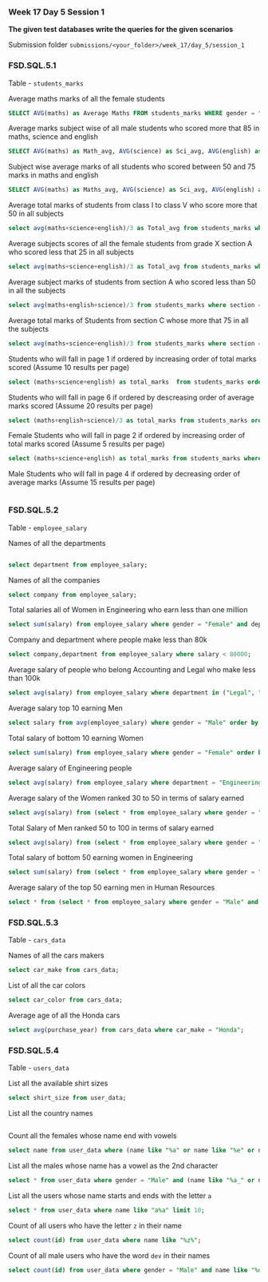 ### Week 17 Day 5 Session 1

**The given test databases write the queries for the given scenarios**

Submission folder `submissions/<your_folder>/week_17/day_5/session_1`

### FSD.SQL.5.1

Table - `students_marks`

Average maths marks of all the female students

```sql
SELECT AVG(maths) as Average Maths FROM students_marks WHERE gender = "Female";
```

Average marks subject wise of all male students who scored more that 85 in maths, science and english

```sql
SELECT AVG(maths) as Math_avg, AVG(science) as Sci_avg, AVG(english) as Eng_avg FROM students_marks WHERE gender = "Male" AND maths > 85 AND science > 85 AND english > 85;
```

Subject wise average marks of all students who scored between 50 and 75 marks in maths and english

```sql
SELECT AVG(maths) as Maths_avg, AVG(science) as Sci_avg, AVG(english) as Eng_avg FROM students_marks WHERE english BETWEEN 50 AND 75 AND maths BETWEEN 50 AND 75;
```

Average total marks of students from class I to class V who score more that 50 in all subjects

```sql
select avg(maths+science+english)/3 as Total_avg from students_marks where class in ("I","II","III","IV","V") and maths > 50 and science > 50 and english > 50;
```

Average subjects scores of all the female students from grade X section A who scored less that 25 in all subjects

```sql
select avg(maths+science+english)/3 as Total_avg from students_marks where class = "X" and section = "A" and gender = "Female" and maths < 25 and science < 25 and english < 25;
```

Average subject marks of students from section A who scored less than 50 in all the subjects

```sql
select avg(maths+english+science)/3 from students_marks where section = "A" and maths < 50 and science < 50 and english < 50;
```

Average total marks of Students from section C whose more that 75 in all the subjects

```sql
select avg(maths+science+english)/3 from students_marks where section = "C" and maths > 75 and science > 75 and english > 75;
```

Students who will fall in page 1 if ordered by increasing order of total marks scored (Assume 10 results per page)

```sql
select (maths+science+english) as total_marks  from students_marks order by total_marks asc limit 10;
```

Students who will fall in page 6 if ordered by descreasing order of average marks scored (Assume 20 results per page)

```sql
select (maths+english+science)/3 as total_marks from students_marks order by total_marks desc limit 100,20;
```

Female Students who will fall in page 2 if ordered by increasing order of total marks scored (Assume 5 results per page)

```sql
select (maths+science+english) as total_marks from students_marks where gender = "Female" order by total_marks asc limit 5,5;
```

Male Students who will fall in page 4 if ordered by decreasing order of average marks (Assume 15 results per page)

```sql

```

### FSD.SQL.5.2

Table - `employee_salary`

Names of all the departments

```sql

select department from employee_salary;
```

Names of all the companies

```sql
select company from employee_salary;
```

Total salaries all of Women in Engineering who earn less than one million

```sql
select sum(salary) from employee_salary where gender = "Female" and department = "Engineering" and salary < 1000000;
```

Company and department where people make less than 80k

```sql
select company,department from employee_salary where salary < 80000;
```

Average salary of people who belong Accounting and Legal who make less than 100k

```sql
select avg(salary) from employee_salary where department in ("Legal", "Accounting") and salary < 100000;
```

Average salary top 10 earning Men

```sql
select salary from avg(employee_salary) where gender = "Male" order by salary desc limit 10;
```

Total salary of bottom 10 earning Women

```sql
select sum(salary) from employee_salary where gender = "Female" order by salary asc limit 10;
```

Average salary of Engineering people

```sql
select avg(salary) from employee_salary where department = "Engineering";
```

Average salary of the Women ranked 30 to 50 in terms of salary earned

```sql
select avg(salary) from (select * from employee_salary where gender = "Female" order by salary desc limit 30,20) as top_salary ;
```

Total Salary of Men ranked 50 to 100 in terms of salary earned

```sql
select avg(salary) from (select * from employee_salary where gender = "Male" order by salary desc limit 50,50) as top_men_salary;
```

Total salary of bottom 50 earning women in Engineering

```sql
select sum(salary) from (select * from employee_salary where gender = "Female" and department = "Engineering" order by salary asc limit 0,49) as min_female_salary;
```

Average salary of the top 50 earning men in Human Resources

```sql
select * from (select * from employee_salary where gender = "Male" and department = "Human Resources" order by salary desc limit 0,50) as avg_top_50_salary_human_res;
```

### FSD.SQL.5.3

Table - `cars_data`

Names of all the cars makers

```sql
select car_make from cars_data;
```

List of all the car colors

```sql
select car_color from cars_data;
```

Average age of all the Honda cars

```sql
select avg(purchase_year) from cars_data where car_make = "Honda";
```

### FSD.SQL.5.4

Table - `users_data`

List all the available shirt sizes

```sql
select shirt_size from user_data;
```

List all the country names

```sql

```

Count all the females whose name end with vowels

```sql
select name from user_data where (name like "%a" or name like "%e" or name like "%i" or name like "%o" or name like "%u") and gender = "Female";
```

List all the males whose name has a vowel as the 2nd character

```sql
select * from user_data where gender = "Male" and (name like "%a_" or name like "%e_" or name like "%i" or name like "%o" or name like "%u");
```

List all the users whose name starts and ends with the letter `a`

```sql
select * from user_data where name like "a%a" limit 10;
```

Count of all users who have the letter `z` in their name

```sql
select count(id) from user_data where name like "%z%";
```

Count of all male users who have the word `dev` in their names

```sql
select count(id) from user_data where gender = "Male" and name like "%dev%";
```
